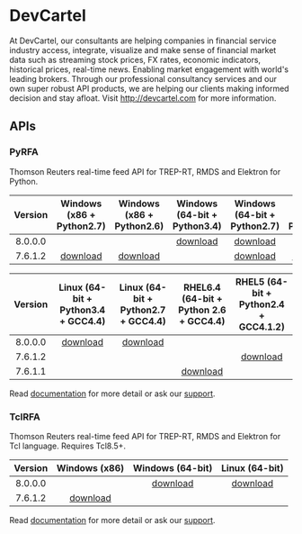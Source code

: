 # DevCartel
At DevCartel, our consultants are helping companies in financial service industry access, integrate, visualize and make sense of financial market data such as streaming stock prices, FX rates, economic indicators, historical prices, real-time news. Enabling market engagement with world's leading brokers. Through our professional consultancy services and our own super robust API products, we are helping our clients making informed decision and stay afloat. Visit http://devcartel.com for more information.

## APIs

### PyRFA
Thomson Reuters real-time feed API for TREP-RT, RMDS and Elektron for Python.

| Version | Windows (x86 + Python2.7) | Windows (x86 + Python2.6) | Windows (64-bit + Python3.4)| Windows (64-bit + Python2.7) | Windows (64-bit + Python2.6) |
|:-:|:-:|:-:|:-:|:-:|:-:|
| 8.0.0.0 | |  | [download](https://github.com/devcartel/api/releases/download/pyrfa8.0.0.0/pyrfa8.0.0.0-win32-x86_64-py34.zip) |  [download](https://github.com/devcartel/api/releases/download/pyrfa8.0.0.0/pyrfa8.0.0.0-win32-x86_64-py27.zip) |   |
|  7.6.1.2 | [download](https://github.com/devcartel/api/releases/download/pyrfa7.6.1.2/pyrfa7.6.1.2-win32-x86-py27.zip)| [download](https://github.com/devcartel/api/releases/download/pyrfa7.6.1.2/pyrfa7.6.1.2-win32-x86-py26.zip) |   | [download](https://github.com/devcartel/api/releases/download/pyrfa7.6.1.2/pyrfa7.6.1.2-win32-x86_64-py27.zip) | [download](https://github.com/devcartel/api/releases/download/pyrfa7.6.1.2/pyrfa7.6.1.2-win32-x86_64-py26.zip) |

| Version | Linux (64-bit + Python3.4 + GCC4.4) | Linux (64-bit + Python2.7 + GCC4.4) | RHEL6.4 (64-bit + Python 2.6 + GCC4.4) | RHEL5 (64-bit + Python2.4 + GCC4.1.2)  |
|:-:|:-:|:-:|:-:|:-:|
| 8.0.0.0 | [download](https://github.com/devcartel/api/releases/download/pyrfa8.0.0.0/pyrfa8.0.0.0-linux-x86_64-py34.zip) | [download](https://github.com/devcartel/api/releases/download/pyrfa8.0.0.0/pyrfa8.0.0.0-linux-x86_64-py27.zip) |   |   |
| 7.6.1.2 |   |   |   | [download](https://github.com/devcartel/api/releases/download/pyrfa7.6.1.2/pyrfa7.6.1.2-rhel5-gcc412-x86_64-py24.zip) |
| 7.6.1.1 |   |   | [download](https://github.com/devcartel/api/releases/download/pyrfa7.6.1.1/pyrfa7.6.1.1-rhel64-gcc447-x86_64-py26.zip) |   |

Read [documentation](https://github.com/devcartel/api/blob/master/pyrfa/README.md#table-of-contents) for more detail or ask our [support](https://github.com/devcartel/api/issues).

### TclRFA
Thomson Reuters real-time feed API for TREP-RT, RMDS and Elektron for Tcl language. Requires Tcl8.5+.

| Version | Windows (x86) | Windows (64-bit) | Linux (64-bit) |
|:-:|:-:|:-:|:-:|
| 8.0.0.0  |   | [download](https://github.com/devcartel/api/releases/download/tclrfa8.0.0.0/tclrfa8.0.0.0-win32-ix86_64.zip)  | [download](https://github.com/devcartel/api/releases/download/tclrfa8.0.0.0/tclrfa8.0.0.0-linux-x86_64.zip) |
| 7.6.1.2 | [download](https://github.com/devcartel/api/releases/download/tclrfa7.6.1.2/tclrfa7.6.1.2-win32-ix86.zip)  |   |   |

Read [documentation](https://github.com/devcartel/api/blob/master/tclrfa/README.md#table-of-contents) for more detail or ask our [support](https://github.com/devcartel/api/issues).
